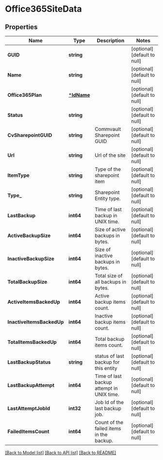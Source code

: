 # Office365SiteData

## Properties
Name | Type | Description | Notes
------------ | ------------- | ------------- | -------------
**GUID** | **string** |  | [optional] [default to null]
**Name** | **string** |  | [optional] [default to null]
**Office365Plan** | [***IdName**](IdName.md) |  | [optional] [default to null]
**Status** | **string** |  | [optional] [default to null]
**CvSharepointGUID** | **string** | Commvault Sharepoint GUID | [optional] [default to null]
**Url** | **string** | Url of the site | [optional] [default to null]
**ItemType** | **string** | Type of the sharepoint item | [optional] [default to null]
**Type_** | **string** | Sharepoint Entity type. | [optional] [default to null]
**LastBackup** | **int64** | Time of last backup in UNIX time. | [optional] [default to null]
**ActiveBackupSize** | **int64** | Size of active backups in bytes. | [optional] [default to null]
**InactiveBackupSize** | **int64** | Size of inactive backups in bytes. | [optional] [default to null]
**TotalBackupSize** | **int64** | Total size of all backups in bytes. | [optional] [default to null]
**ActiveItemsBackedUp** | **int64** | Active backup items count. | [optional] [default to null]
**InactiveItemsBackedUp** | **int64** | Inactive backup items count. | [optional] [default to null]
**TotalItemsBackedUp** | **int64** | Total backup items count. | [optional] [default to null]
**LastBackupStatus** | **string** | status of last backup for this entity | [optional] [default to null]
**LastBackupAttempt** | **int64** | Time of last backup attempt in UNIX time. | [optional] [default to null]
**LastAttemptJobId** | **int32** | Job Id of the last backup job. | [optional] [default to null]
**FailedItemsCount** | **int64** | Count of the failed items in the backup. | [optional] [default to null]

[[Back to Model list]](../README.md#documentation-for-models) [[Back to API list]](../README.md#documentation-for-api-endpoints) [[Back to README]](../README.md)

